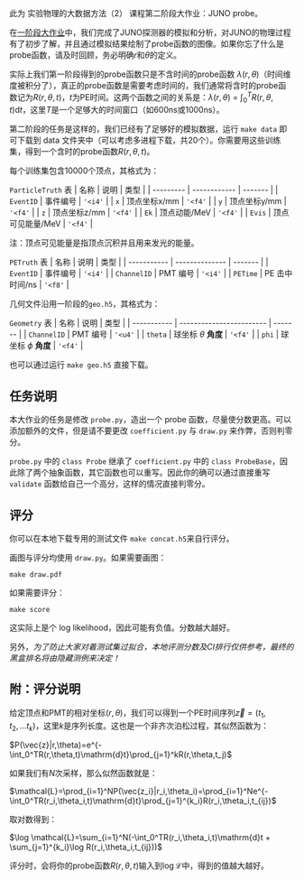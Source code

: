 此为 实验物理的大数据方法（2） 课程第二阶段大作业：JUNO probe。

在[一阶段大作业](https://git.tsinghua.edu.cn/physics-data/projects/tpl_junosap)中，我们完成了JUNO探测器的模拟和分析，对JUNO的物理过程有了初步了解，并且通过模拟结果绘制了probe函数的图像。如果你忘了什么是probe函数，请及时回顾，务必明确$r$和$\theta$的定义。

实际上我们第一阶段得到的probe函数只是不含时间的probe函数 $\lambda(r,\theta)$（时间维度被积分了），真正的probe函数是需要考虑时间的，我们通常将含时的probe函数记为$R(r,\theta,t)$，$t$为PE时间。这两个函数之间的关系是：$\lambda(r,\theta)$ = $\int_0^TR(r,\theta,t)\mathrm{d}t$，这里$T$是一个足够大的时间窗口（如600ns或1000ns）。

第二阶段的任务是这样的，我们已经有了足够好的模拟数据，运行 `make data` 即可下载到 data 文件夹中（可以考虑多进程下载，共20个）。你需要用这些训练集，得到一个含时的probe函数$R(r,\theta,t)$。

每个训练集包含10000个顶点，其格式为：

`ParticleTruth` 表
| 名称      | 说明         | 类型    |
| --------- | ------------ | ------- |
| `EventID` | 事件编号          | `'<i4'` |
| `x`       | 顶点坐标x/mm      | `'<f4'` |
| `y`       | 顶点坐标y/mm      | `'<f4'` |
| `z`       | 顶点坐标z/mm      | `'<f4'` |
| `Ek`      | 顶点动能/MeV      | `'<f4'` |
| `Evis`    | 顶点可见能量/MeV  | `'<f4'` |

注：顶点可见能量是指顶点沉积并且用来发光的能量。

`PETruth` 表
| 名称        | 说明           | 类型    |
| ----------- | -------------- | ------- |
| `EventID`   | 事件编号       | `'<i4'` |
| `ChannelID` | PMT 编号       | `'<i4'` |
| `PETime`    | PE 击中时间/ns | `'<f8'` |

几何文件沿用一阶段的`geo.h5`，其格式为：

`Geometry` 表
| 名称        | 说明                     | 类型    |
| ----------- | ------------------------ | ------- |
| `ChannelID` | PMT 编号                 | `'<u4'` |
| `theta`     | 球坐标 $\theta$ **角度** | `'<f4'` |
| `phi`       | 球坐标 $\phi$ **角度**   | `'<f4'` |

也可以通过运行 `make geo.h5` 直接下载。

## 任务说明
本大作业的任务是修改 `probe.py`，造出一个 probe 函数，尽量使分数更高。可以添加额外的文件，但是请不要更改 `coefficient.py` 与 `draw.py` 来作弊，否则判零分。

`probe.py` 中的 `class Probe` 继承了 `coefficient.py` 中的 `class ProbeBase`，因此除了两个抽象函数，其它函数也可以重写。因此你的确可以通过直接重写 `validate` 函数给自己一个高分，这样的情况直接判零分。

## 评分
你可以在本地下载专用的测试文件 `make concat.h5`来自行评分。

画图与评分均使用 `draw.py`。如果需要画图：
```
make draw.pdf
```
如果需要评分：
```
make score
```
这实际上是个 log likelihood，因此可能有负值。分数越大越好。

另外，*为了防止大家对着测试集过拟合，本地评测分数及CI排行仅供参考，最终的黑盒排名将由隐藏测例来决定！*

## 附：评分说明
给定顶点和PMT的相对坐标$(r,\theta)$，我们可以得到一个PE时间序列$\vec{z}=(t_1,t_2,...t_k)$，这里$k$是序列长度。这也是一个非齐次泊松过程，其似然函数为：

$P(\vec{z}|r,\theta)=e^{-\int_0^TR(r,\theta,t)\mathrm{d}t}\prod_{j=1}^kR(r,\theta,t_j)$

如果我们有$N$次采样，那么似然函数就是：

$\mathcal{L}=\prod_{i=1}^NP(\vec{z_i}|r_i,\theta_i)=\prod_{i=1}^Ne^{-\int_0^TR(r_i,\theta_i,t)\mathrm{d}t}\prod_{j=1}^{k_i}R(r_i,\theta_i,t_{ij})$  

取对数得到：

$\log \mathcal{L}=\sum_{i=1}^N(-\int_0^TR(r_i,\theta_i,t)\mathrm{d}t + \sum_{j=1}^{k_i}\log R(r_i,\theta_i,t_{ij}))$

评分时，会将你的probe函数$R(r,\theta,t)$输入到$\log \mathcal{L}$中，得到的值越大越好。

